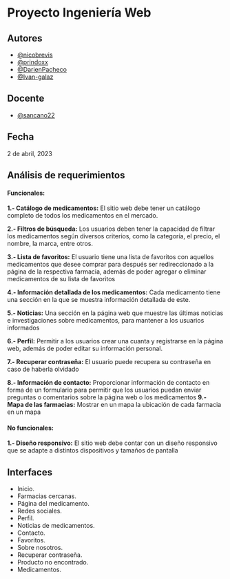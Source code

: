 # Proyecto Ingeniería Web

## Autores

- [@nicobrevis](https://www.github.com/nicobrevis)
- [@prindoxx](https://www.github.com/prindoxx)
- [@DarienPacheco](https://www.github.com/DarienPacheco)
- [@Ivan-galaz](https://www.github.com/Ivan-galaz)




## Docente


- [@sancano22](https://github.com/sancano22)

## Fecha

2 de abril, 2023


## Análisis de requerimientos



#### Funcionales:



**1.- Catálogo de medicamentos:** El sitio web debe tener un catálogo completo de todos los medicamentos en el mercado.


**2.- Filtros de búsqueda:** Los usuarios deben tener la capacidad de filtrar los medicamentos según diversos criterios, como la categoría, el precio, el nombre, la marca, entre otros.

**3.- Lista de favoritos:** El usuario tiene una lista de favoritos con aquellos medicamentos que desee comprar para después ser redireccionado a la página de la respectiva farmacia, además de poder agregar o eliminar medicamentos de su lista de favoritos

**4.- Información detallada de los medicamentos:** Cada medicamento tiene una sección en la que se muestra información detallada de este.

**5.- Noticias:** Una sección en la página web que muestre las últimas noticias e investigaciones sobre medicamentos, para mantener a los usuarios informados

**6.- Perfil:** Permitir a los usuarios crear una cuanta y registrarse en la página web, además de poder editar su información personal.
 
**7.- Recuperar contraseña:** El usuario puede recupera su contraseña en caso de haberla olvidado

**8.- Información de contacto:** Proporcionar información de contacto en forma de un formulario para permitir que los usuarios puedan enviar preguntas o comentarios sobre la página web o los medicamentos
**9.- Mapa de las farmacias:** Mostrar en un mapa la ubicación de cada farmacia en un mapa


#### No funcionales:



**1.- Diseño responsivo:** El sitio web debe contar con un diseño responsivo que se adapte a distintos dispositivos y tamaños de pantalla




## Interfaces

- Inicio.
- Farmacias cercanas.
- Página del medicamento.
- Redes sociales.
- Perfil.
- Noticias de medicamentos.
- Contacto.
- Favoritos.
- Sobre nosotros.
- Recuperar contraseña.
- Producto no encontrado.
- Medicamentos.

